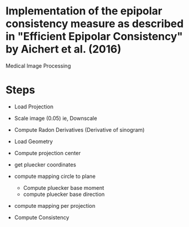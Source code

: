 # Implementation of the epipolar consistency measure as described in "Efficient Epipolar Consistency" by Aichert et al. (2016)

Medical Image Processing

# Steps

- Load Projection
- Scale image (0.05) ie, Downscale
- Compute Radon Derivatives (Derivative of sinogram)


- Load Geometry
- Compute projection center
- get pluecker coordinates
- compute mapping circle to plane
   - Compute pluecker base moment
   - compute pluecker base direction
- compute mapping per projection


- Compute Consistency
